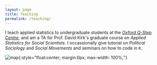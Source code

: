 ```yaml
---
layout: page
title: Teaching
permalink: /teaching/
---
```


I teach applied statistics to undergraduate students at the [_Oxford Q-Step Centre_](https://www.oqc.ox.ac.uk/graduate-teaching-assistant/arun-frey.html), and am a TA for Prof. David Kirk's graduate course on _Applied Statistics for Social Scientists_. I occassionally give tutorial on _Political Sociology_ and _Social Movements_ and seminars on how to code in `R`.

![map](/assets/map_shelters.jpg){:style="float:center; margin:0px; max-width: 100%;"}
